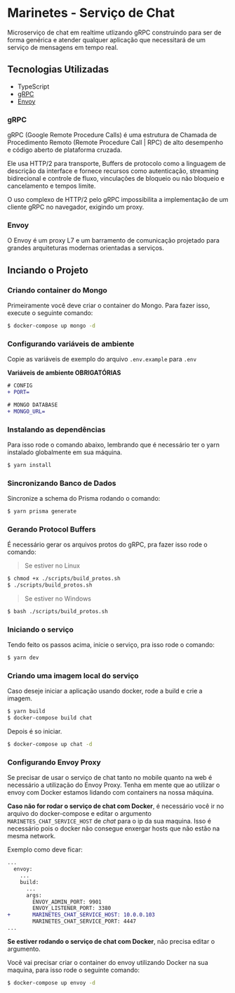 # Marinetes - Serviço de Chat

Microserviço de chat em realtime utlizando gRPC construindo para ser de forma genérica e atender qualquer aplicação que necessitará de um serviço de mensagens em tempo real.

## Tecnologias Utilizadas

- TypeScript
- [gRPC](https://grpc.io/)
- [Envoy](https://www.envoyproxy.io/)

### gRPC

gRPC (Google Remote Procedure Calls) é uma estrutura de Chamada de Procedimento Remoto (Remote Procedure Call | RPC) de alto desempenho e código aberto de plataforma cruzada.

Ele usa HTTP/2 para transporte, Buffers de protocolo como a linguagem de descrição da interface e fornece recursos como autenticação, streaming bidirecional e controle de fluxo, vinculações de bloqueio ou não bloqueio e cancelamento e tempos limite.

O uso complexo de HTTP/2 pelo gRPC impossibilita a implementação de um cliente gRPC no navegador, exigindo um proxy.

### Envoy

O Envoy é um proxy L7 e um barramento de comunicação projetado para grandes arquiteturas modernas orientadas a serviços.

## Inciando o Projeto

### Criando container do Mongo

Primeiramente você deve criar o container do Mongo. Para fazer isso, execute o seguinte comando:

```sh
$ docker-compose up mongo -d
```

### Configurando variáveis de ambiente

Copie as variáveis de exemplo do arquivo `.env.example` para `.env`

**Variáveis de ambiente OBRIGATÓRIAS**

```diff
# CONFIG
+ PORT=

# MONGO DATABASE
+ MONGO_URL=
```

### Instalando as dependências

Para isso rode o comando abaixo, lembrando que é necessário ter o yarn instalado globalmente em sua máquina.

```sh
$ yarn install
```

### Sincronizando Banco de Dados

Sincronize a schema do Prisma rodando o comando:

```sh
$ yarn prisma generate
```

### Gerando Protocol Buffers

É necessário gerar os arquivos protos do gRPC, pra fazer isso rode o comando:

> Se estiver no Linux

```sh
$ chmod +x ./scripts/build_protos.sh
$ ./scripts/build_protos.sh
```

> Se estiver no Windows

```sh
$ bash ./scripts/build_protos.sh
```

### Iniciando o serviço

Tendo feito os passos acima, inicie o serviço, pra isso rode o comando:

```sh
$ yarn dev
```

### Criando uma imagem local do serviço

Caso deseje iniciar a aplicação usando docker, rode a build e crie a imagem.

```sh
$ yarn build
$ docker-compose build chat
```

Depois é so iniciar.

```sh
$ docker-compose up chat -d
```

### Configurando Envoy Proxy

Se precisar de usar o serviço de chat tanto no mobile quanto na web é necessário a utilização do Envoy Proxy. Tenha em mente que ao utilizar o envoy com Docker estamos lidando com containers na nossa máquina.

**Caso não for rodar o serviço de chat com Docker**, é necessário você ir no arquivo do docker-compose e editar o argumento `MARINETES_CHAT_SERVICE_HOST` de *chat* para o ip da sua maquina. Isso é necessário pois o docker não consegue enxergar hosts que não estão na mesma network.

Exemplo como deve ficar:

```diff
...
  envoy:
    ...
    build:
      ...
      args:
        ENVOY_ADMIN_PORT: 9901
        ENVOY_LISTENER_PORT: 3380
+       MARINETES_CHAT_SERVICE_HOST: 10.0.0.103
        MARINETES_CHAT_SERVICE_PORT: 4447
...
```

**Se estiver rodando o serviço de chat com Docker**, não precisa editar o argumento.

Vocẽ vai precisar criar o container do envoy utilizando Docker na sua maquina, para isso rode o seguinte comando:

```sh
$ docker-compose up envoy -d
```